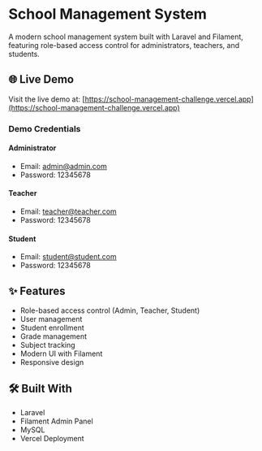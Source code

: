 # School Management System

A modern school management system built with Laravel and Filament, featuring role-based access control for administrators, teachers, and students.

## 🌐 Live Demo

Visit the live demo at: [https://school-management-challenge.vercel.app](https://school-management-challenge.vercel.app)

### Demo Credentials

#### Administrator
- Email: admin@admin.com
- Password: 12345678

#### Teacher
- Email: teacher@teacher.com
- Password: 12345678

#### Student
- Email: student@student.com
- Password: 12345678

## ✨ Features

- Role-based access control (Admin, Teacher, Student)
- User management
- Student enrollment
- Grade management
- Subject tracking
- Modern UI with Filament
- Responsive design

## 🛠️ Built With

- Laravel
- Filament Admin Panel
- MySQL
- Vercel Deployment
